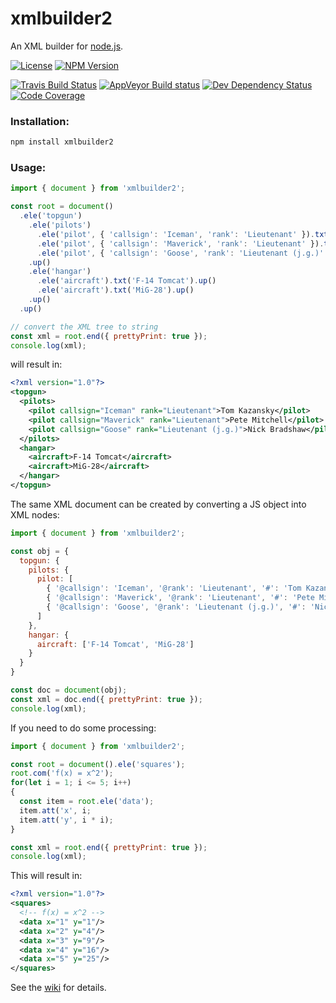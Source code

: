 # xmlbuilder2

An XML builder for [node.js](https://nodejs.org/).

[![License](http://img.shields.io/npm/l/xmlbuilder2.svg?style=flat-square)](http://opensource.org/licenses/MIT)
[![NPM Version](http://img.shields.io/npm/v/xmlbuilder2.svg?style=flat-square)](https://www.npmjs.com/package/xmlbuilder2)

[![Travis Build Status](http://img.shields.io/travis/oozcitak/xmlbuilder2.svg?style=flat-square)](http://travis-ci.org/oozcitak/xmlbuilder2)
[![AppVeyor Build status](https://ci.appveyor.com/api/projects/status/3cg6w6rkn81qnlo5?svg=true)](https://ci.appveyor.com/project/oozcitak/xmlbuilder2)
[![Dev Dependency Status](http://img.shields.io/david/dev/oozcitak/xmlbuilder2.svg?style=flat-square)](https://david-dm.org/oozcitak/xmlbuilder2)
[![Code Coverage](https://img.shields.io/codecov/c/github/oozcitak/xmlbuilder2?style=flat-square)](https://codecov.io/gh/oozcitak/xmlbuilder2)

### Installation:

``` sh
npm install xmlbuilder2
```

### Usage:

``` js
import { document } from 'xmlbuilder2';

const root = document()
  .ele('topgun')
    .ele('pilots')
      .ele('pilot', { 'callsign': 'Iceman', 'rank': 'Lieutenant' }).txt('Tom Kazansky').up()
      .ele('pilot', { 'callsign': 'Maverick', 'rank': 'Lieutenant' }).txt('Pete Mitchell').up()
      .ele('pilot', { 'callsign': 'Goose', 'rank': 'Lieutenant (j.g.)' }).txt('Nick Bradshaw').up()
    .up()
    .ele('hangar')
      .ele('aircraft').txt('F-14 Tomcat').up()
      .ele('aircraft').txt('MiG-28').up()
    .up()
  .up()

// convert the XML tree to string
const xml = root.end({ prettyPrint: true });
console.log(xml);
```
will result in:

``` xml
<?xml version="1.0"?>
<topgun>
  <pilots>
    <pilot callsign="Iceman" rank="Lieutenant">Tom Kazansky</pilot>
    <pilot callsign="Maverick" rank="Lieutenant">Pete Mitchell</pilot>
    <pilot callsign="Goose" rank="Lieutenant (j.g.)">Nick Bradshaw</pilot>
  </pilots>
  <hangar>
    <aircraft>F-14 Tomcat</aircraft>
    <aircraft>MiG-28</aircraft>
  </hangar>
</topgun>
```

The same XML document can be created by converting a JS object into XML nodes:

``` js
import { document } from 'xmlbuilder2';

const obj = {
  topgun: {
    pilots: {
      pilot: [
        { '@callsign': 'Iceman', '@rank': 'Lieutenant', '#': 'Tom Kazansky' },
        { '@callsign': 'Maverick', '@rank': 'Lieutenant', '#': 'Pete Mitchell' },
        { '@callsign': 'Goose', '@rank': 'Lieutenant (j.g.)', '#': 'Nick Bradshaw' }
      ]
    },
    hangar: {
      aircraft: ['F-14 Tomcat', 'MiG-28']
    }
  }
}

const doc = document(obj);
const xml = doc.end({ prettyPrint: true });
console.log(xml);
```

If you need to do some processing:

``` js
import { document } from 'xmlbuilder2';

const root = document().ele('squares');
root.com('f(x) = x^2');
for(let i = 1; i <= 5; i++)
{
  const item = root.ele('data');
  item.att('x', i;
  item.att('y', i * i);
}

const xml = root.end({ prettyPrint: true });
console.log(xml);
```

This will result in:

``` xml
<?xml version="1.0"?>
<squares>
  <!-- f(x) = x^2 -->
  <data x="1" y="1"/>
  <data x="2" y="4"/>
  <data x="3" y="9"/>
  <data x="4" y="16"/>
  <data x="5" y="25"/>
</squares>
```

See the [wiki](https://github.com/oozcitak/xmlbuilder2/wiki) for details.

